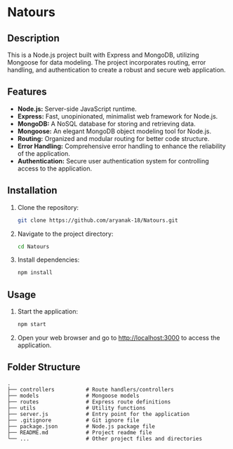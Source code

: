 # Natours

## Description

This is a Node.js project built with Express and MongoDB, utilizing Mongoose for data modeling. The project incorporates routing, error handling, and authentication to create a robust and secure web application.

## Features

- **Node.js:** Server-side JavaScript runtime.
- **Express:** Fast, unopinionated, minimalist web framework for Node.js.
- **MongoDB:** A NoSQL database for storing and retrieving data.
- **Mongoose:** An elegant MongoDB object modeling tool for Node.js.
- **Routing:** Organized and modular routing for better code structure.
- **Error Handling:** Comprehensive error handling to enhance the reliability of the application.
- **Authentication:** Secure user authentication system for controlling access to the application.

## Installation

1. Clone the repository:

   ```bash
   git clone https://github.com/aryanak-18/Natours.git
   ```

2. Navigate to the project directory:

   ```bash
   cd Natours
   ```

3. Install dependencies:

   ```bash
   npm install
   ```

## Usage

1. Start the application:

   ```bash
   npm start
   ```

2. Open your web browser and go to [http://localhost:3000](http://localhost:3000) to access the application.

## Folder Structure

```plaintext
.
├── controllers          # Route handlers/controllers
├── models               # Mongoose models
├── routes               # Express route definitions
├── utils                # Utility functions
├── server.js            # Entry point for the application
├── .gitignore           # Git ignore file
├── package.json         # Node.js package file
├── README.md            # Project readme file
└── ...                  # Other project files and directories
```